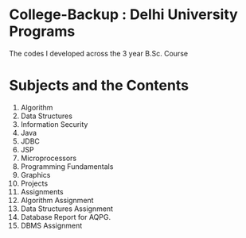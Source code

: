 # College-Backup  : Delhi University Programs
The codes I developed across the 3 year B.Sc. Course

# Subjects and the Contents

1. Algorithm  
2. Data Structures
3. Information Security
4. Java 
5. JDBC
6. JSP
7. Microprocessors
8. Programming Fundamentals
9. Graphics
10. Projects 
11. Assignments
  1. Algorithm Assignment
  2. Data Structures Assignment
  3. Database Report for AQPG.
  4. DBMS Assignment
